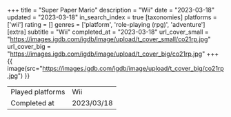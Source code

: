 +++
title = "Super Paper Mario"
description = "Wii"
date = "2023-03-18"
updated = "2023-03-18"
in_search_index = true
[taxonomies]
platforms = ['wii']
rating = []
genres = ['platform', 'role-playing (rpg)', 'adventure']
[extra]
subtitle = "Wii"
completed_at = "2023-03-18"
url_cover_small = "https://images.igdb.com/igdb/image/upload/t_cover_small/co21rp.jpg"
url_cover_big = "https://images.igdb.com/igdb/image/upload/t_cover_big/co21rp.jpg"
+++
{{ image(src="https://images.igdb.com/igdb/image/upload/t_cover_big/co21rp.jpg") }}

|              |            |
| ------------ | ---------- |
| Played platforms    | Wii |
| Completed at | 2023/03/18 |

